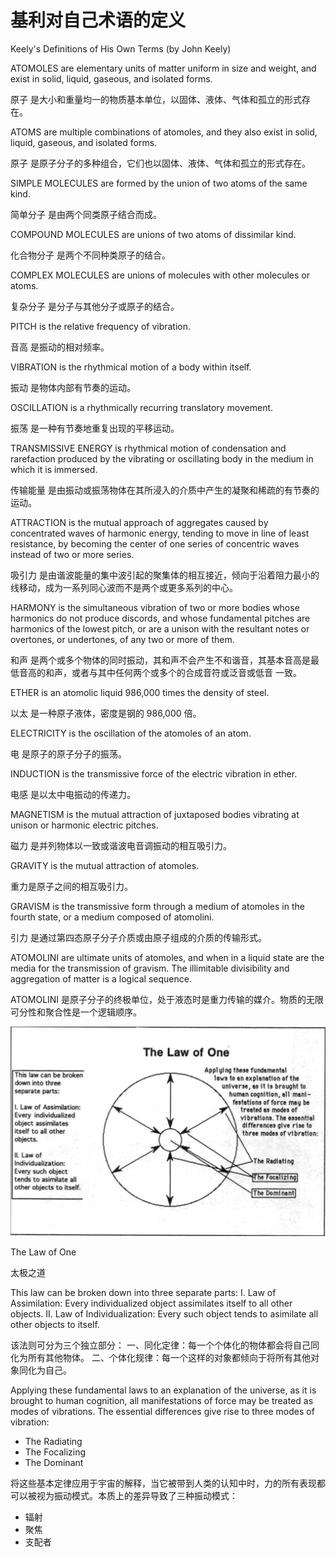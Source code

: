 # 基利对自己术语的定义

Keely's Definitions of His Own Terms (by John Keely)

ATOMOLES are elementary units of matter uniform in size and weight, and exist in solid, liquid, gaseous, and isolated forms.

原⼦ 是⼤⼩和重量均⼀的物质基本单位，以固体、液体、⽓体和孤⽴的形式存在。

ATOMS are multiple combinations of atomoles, and they also exist in solid, liquid, gaseous, and isolated forms.

原⼦ 是原⼦分⼦的多种组合，它们也以固体、液体、⽓体和孤⽴的形式存在。

SIMPLE MOLECULES are formed by the union of two atoms of the same kind.

简单分⼦ 是由两个同类原⼦结合⽽成。

COMPOUND MOLECULES are unions of two atoms of dissimilar kind.

化合物分⼦ 是两个不同种类原⼦的结合。

COMPLEX MOLECULES are unions of molecules with other molecules or atoms.

复杂分⼦ 是分⼦与其他分⼦或原⼦的结合。

PITCH is the relative frequency of vibration.

⾳⾼ 是振动的相对频率。

VIBRATION is the rhythmical motion of a body within itself.

振动 是物体内部有节奏的运动。

OSCILLATION is a rhythmically recurring translatory movement. 

振荡 是⼀种有节奏地重复出现的平移运动。

TRANSMISSIVE ENERGY is rhythmical motion of condensation and rarefaction produced by the vibrating or oscillating body in the medium in which it is immersed.

传输能量 是由振动或振荡物体在其所浸⼊的介质中产⽣的凝聚和稀疏的有节奏的运动。

ATTRACTION is the mutual approach of aggregates caused by concentrated waves of harmonic energy, tending to move in line of least resistance, by becoming the center of one series of concentric waves instead of two or more series.

吸引⼒ 是由谐波能量的集中波引起的聚集体的相互接近，倾向于沿着阻⼒最⼩的线移动，成为⼀系列同⼼波⽽不是两个或更多系列的中⼼。

HARMONY is the simultaneous vibration of two or more bodies whose harmonics do not produce discords, and whose fundamental pitches are harmonics of the lowest pitch, or are a unison with the resultant notes or overtones, or undertones, of any two or more of them.

和声 是两个或多个物体的同时振动，其和声不会产⽣不和谐⾳，其基本⾳⾼是最低⾳⾼的和声，或者与其中任何两个或多个的合成⾳符或泛⾳或低⾳
⼀致。

ETHER is an atomolic liquid 986,000 times the density of steel.

以太 是⼀种原⼦液体，密度是钢的 986,000 倍。

ELECTRICITY is the oscillation of the atomoles of an atom.

电 是原⼦的原⼦分⼦的振荡。

INDUCTION is the transmissive force of the electric vibration in ether.

电感 是以太中电振动的传递⼒。

MAGNETISM is the mutual attraction of juxtaposed bodies vibrating at unison or harmonic electric pitches.

磁⼒ 是并列物体以⼀致或谐波电⾳调振动的相互吸引⼒。

GRAVITY is the mutual attraction of atomoles.

重⼒是原⼦之间的相互吸引⼒。

GRAVISM is the transmissive form through a medium of atomoles in the fourth state, or a medium composed of atomolini.

引⼒ 是通过第四态原⼦分子介质或由原⼦组成的介质的传输形式。

ATOMOLINI are ultimate units of atomoles, and when in a liquid state are the media for the transmission of gravism. The illimitable divisibility and aggregation of matter is a logical sequence.

ATOMOLINI 是原⼦分⼦的终极单位，处于液态时是重⼒传输的媒介。物质的⽆限可分性和聚合性是⼀个逻辑顺序。

![](assets/ks-1017-1.png)

The Law of One 

太极之道

This law can be broken down into three separate parts:
I. Law of Assimilation: Every individualized object assimilates itself to all other objects.
II. Law of Individualization: Every such object tends to asimilate all other objects to itself.

该法则可分为三个独立部分：
一、同化定律：每一个个体化的物体都会将自己同化为所有其他物体。
二、个体化规律：每一个这样的对象都倾向于将所有其他对象同化为自己。

Applying these fundamental laws to an explanation of the universe, as it is brought to human cognition, all manifestations of force may be treated as modes of vibrations. The essential differences give rise to three modes of vibration:
- The Radiating
- The Focalizing
- The Dominant

将这些基本定律应用于宇宙的解释，当它被带到人类的认知中时，力的所有表现都可以被视为振动模式。本质上的差异导致了三种振动模式：
- 辐射
- 聚焦
- 支配者
